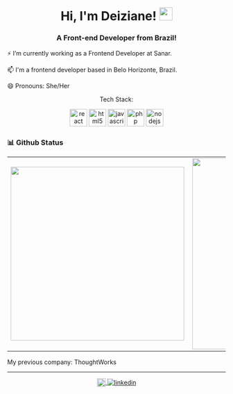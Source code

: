 <h1 align="center">Hi, I'm Deiziane! <img src="https://media.giphy.com/media/hvRJCLFzcasrR4ia7z/giphy.gif" width="30px"></h1>
<h3 align="center">A Front-end Developer from Brazil!</h3>

<p>⚡ I’m currently working as a Frontend Developer at Sanar.</p>
<p>📫 I'm a frontend developer based in Belo Horizonte, Brazil.</p>

<p>😄 Pronouns: She/Her </p>
<p align="center">Tech Stack:</p>
<p align="center">
    <img src="https://cdn0.iconfinder.com/data/icons/logos-brands-in-colors/128/react-512.png"
         alt="react"
         width="40"
         height="40"
     />
    <img src="https://cdn4.iconfinder.com/data/icons/flat-brand-logo-2/512/html5-256.png"
        alt="html5"
        width="40"
        height="40"
    />
    <img src="https://cdn2.iconfinder.com/data/icons/designer-skills/128/code-programming-javascript-software-develop-command-language-256.png"
        alt="javascript"
        width="40"
        height="40"
    />
    <img src="https://cdn3.iconfinder.com/data/icons/logos-and-brands-3/512/256_Php-512.png"
        alt="php"
        width="40"
        height="40"
    />
    <img
        src="https://img.icons8.com/color/452/nodejs.png"
        alt="nodejs"
        width="40"
        height="40"
    />
</p>


### 📊 Github Status
<center>
<table>
  <tr>
      <td><img width="400px" align="left" src="https://github-readme-stats.vercel.app/api?username=grrl&count_private=true&show_icons=true&theme=tokyonight" /></td>
      <td><img width="440px" align="left" src="https://github-readme-stats.vercel.app/api/top-langs/?username=grrl&layout=compact&count_private=true&theme=tokyonight" /></td>
  </tr>  
</table>
</center>

My previous company: ThoughtWorks

<hr>
<p align="center">
    <a href="https://codepen.io/deizianens" target="blank">
        <img
            align="center"
            src="https://cdn.jsdelivr.net/npm/simple-icons@3.0.1/icons/codepen.svg"
            alt="codepen"
            height="20"
            width="20"
        />
    </a>
    <a href="https://linkedin.com/in/deiziane-ns" target="blank">
        <img
            align="center"
            src="https://img.shields.io/badge/linkedin-%230077B5.svg?&style=for-the-badge&logo=linkedin&logoColor=white" 
            alt="linkedin"
        >
    </a>
</p>
